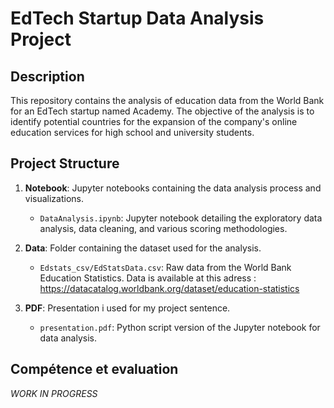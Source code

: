 # EdTech Startup Data Analysis Project

## Description
This repository contains the analysis of education data from the World Bank for an EdTech startup named Academy. The objective of the analysis is to identify potential countries for the expansion of the company's online education services for high school and university students.

## Project Structure
1. **Notebook**: Jupyter notebooks containing the data analysis process and visualizations.
    - `DataAnalysis.ipynb`: Jupyter notebook detailing the exploratory data analysis, data cleaning, and various scoring methodologies.
  
2. **Data**: Folder containing the dataset used for the analysis.
    - `Edstats_csv/EdStatsData.csv`: Raw data from the World Bank Education Statistics. Data is available at this adress : https://datacatalog.worldbank.org/dataset/education-statistics

3. **PDF**: Presentation i used for my project sentence.
    - `presentation.pdf`: Python script version of the Jupyter notebook for data analysis.

## Compétence et evaluation 
_WORK IN PROGRESS_
